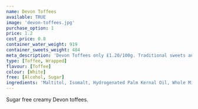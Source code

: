 ```yaml
---
name: Devon Toffees
available: TRUE
image: 'devon-toffees.jpg'
purchase_option: 1
price: 1.2
cost_price: 0.8
container_water_weight: 919
container_sweets_weight: 484
meta_description: 'Devon Toffees only £1.20/100g. Traditional sweets and more at Humbugs Confectionery Store. Specialists in satisfying your sweet tooth!'
type: [Toffee, Wrapped]
flavour: [Toffee]
colour: [White]
free: [Alcohol, Sugar]
ingredients: 'Maltitol, Isomalt, Hydrogenated Palm Kernal Oil, Whole Milk Powder, Butter, Salt, Emulsifier: Soya Lecithin E322'
---
```

Sugar free creamy Devon toffees.